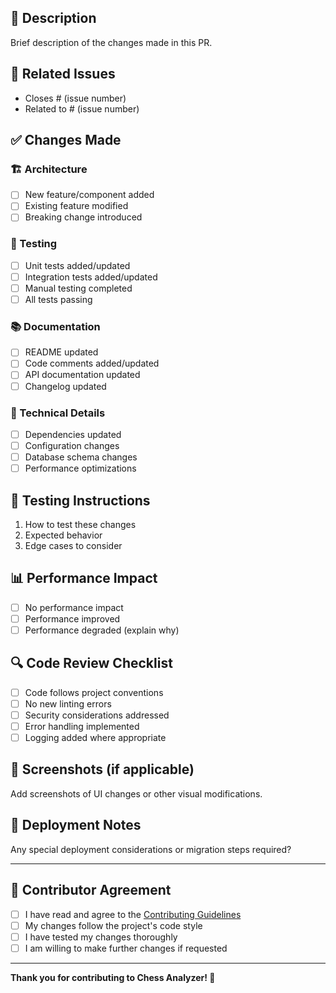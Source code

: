 ## 📝 Description
Brief description of the changes made in this PR.

## 🔗 Related Issues
- Closes # (issue number)
- Related to # (issue number)

## ✅ Changes Made
### 🏗️ Architecture
- [ ] New feature/component added
- [ ] Existing feature modified
- [ ] Breaking change introduced

### 🧪 Testing
- [ ] Unit tests added/updated
- [ ] Integration tests added/updated
- [ ] Manual testing completed
- [ ] All tests passing

### 📚 Documentation
- [ ] README updated
- [ ] Code comments added/updated
- [ ] API documentation updated
- [ ] Changelog updated

### 🔧 Technical Details
- [ ] Dependencies updated
- [ ] Configuration changes
- [ ] Database schema changes
- [ ] Performance optimizations

## 🧪 Testing Instructions
1. How to test these changes
2. Expected behavior
3. Edge cases to consider

## 📊 Performance Impact
- [ ] No performance impact
- [ ] Performance improved
- [ ] Performance degraded (explain why)

## 🔍 Code Review Checklist
- [ ] Code follows project conventions
- [ ] No new linting errors
- [ ] Security considerations addressed
- [ ] Error handling implemented
- [ ] Logging added where appropriate

## 📸 Screenshots (if applicable)
Add screenshots of UI changes or other visual modifications.

## 🚀 Deployment Notes
Any special deployment considerations or migration steps required?

---

## 🤝 Contributor Agreement
- [ ] I have read and agree to the [Contributing Guidelines](CONTRIBUTING.md)
- [ ] My changes follow the project's code style
- [ ] I have tested my changes thoroughly
- [ ] I am willing to make further changes if requested

---

**Thank you for contributing to Chess Analyzer! 🎉**